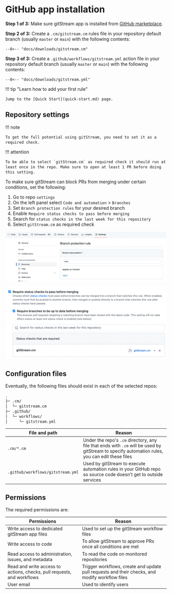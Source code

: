 # GitHub app installation 

**Step 1 of 3:** Make sure gitStream app is installed from [GitHub marketplace](https://github.com/marketplace/gitstream-by-linearb).

**Step 2 of 3:** Create a `.cm/gitstream.cm` rules file in your repository default branch (usually `master` or `main`) with the following contents:

```yaml+jinja
--8<-- "docs/downloads/gitstream.cm"
```

**Step 3 of 3:** Create a `.github/workflows/gitstream.yml` action file in your repository default branch (usually `master` or `main`) with the following contents:

```yaml+jinja
--8<-- "docs/downloads/gitstream.yml"
```

!!! tip "Learn how to add your first rule"

    Jump to the [Quick Start](quick-start.md) page.

## Repository settings

!!! note

    To get the full potential using gitStream, you need to set it as a required check.

!!! attention

    To be able to select `gitStream.cm` as required check it should run at least once in the repo. Make sure to open at least 1 PR before doing this setting.


To make sure gitStream can block PRs from merging under certain conditions, set the following:

1. Go to repo `settings`
2. On the left panel select `Code and automation` > `Branches` 
3. Set `Branch protection rules` for your desired branch 
4. Enable `Require status checks to pass before merging`
5. Search for `status checks in the last week for this repository`
6. Select `gitStream.cm` as required check

![Branch protection rules](/screenshots/branch_protection_in_github.png)
  
![Required checks](/screenshots/required_checks_in_github.png)

## Configuration files

Eventually, the following files should exist in each of the selected repos:

```
.
├─ .cm/
│  └─ gitstream.cm
├─ .github/
│  └─ workflows/
│     └─ gitstream.yml
```

| File and path         | Reason |
|-----------------------|----------------------------------------|
| `.cm/*.cm`    | Under the repo's `.cm` directory, any file that ends with `.cm` will be used by gitStream to specify automation rules, you can edit these files |
| `.github/workflows/gitstream.yml` | Used by gitStream to execute automation rules in your GitHub repo so source code doesn't get to outside services |

## Permissions

The required permissions are: 

| Permissions           | Reason |
|----------------------|-------------------------------------------------------|
| Write access to dedicated gitStream app files | Used to set up the gitStream workflow files |
| Write access to code | To allow gitStream to approve PRs once all conditions are met |
| Read access to administration, issues, and metadata | To read the code on monitored repositories |
| Read and write access to actions, checks, pull requests, and workflows | Trigger workflows, create and update pull requests and their checks, and modify workflow files |
| User email | Used to identify users |
